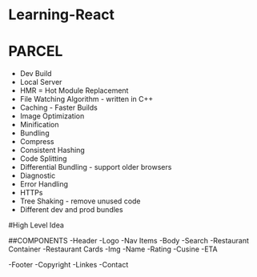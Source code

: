 # Learning-React

# PARCEL

* Dev Build
* Local Server
* HMR = Hot Module Replacement
* File Watching Algorithm - written in C++
* Caching - Faster Builds
* Image Optimization
* Minification
* Bundling
* Compress
* Consistent Hashing
* Code Splitting
* Differential Bundling - support older browsers
* Diagnostic
* Error Handling
* HTTPs
* Tree Shaking - remove unused code
* Different dev and prod bundles

#High Level Idea

##COMPONENTS
-Header
  -Logo
  -Nav Items
-Body
  -Search
  -Restaurant Container
    -Restaurant Cards
    -Img
    -Name
    -Rating
    -Cusine
    -ETA

-Footer
  -Copyright
  -Linkes
  -Contact